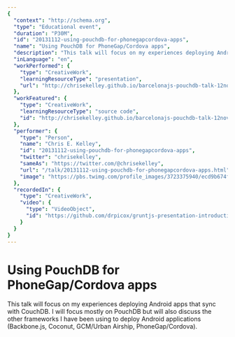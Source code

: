 ```yaml
---
{
  "context": "http://schema.org",
  "type": "Educational event",
  "duration": "P30M",
  "id": "20131112-using-pouchdb-for-phonegapcordova-apps",
  "name": "Using PouchDB for PhoneGap/Cordova apps",
  "description": "This talk will focus on my experiences deploying Android apps that sync with CouchDB. I will focus mostly on PouchDB but will also discuss the other frameworks I have been using to deploy Android applications (Backbone.js, Coconut, GCM/Urban Airship, PhoneGap/Cordova).",
  "inLanguage": "en",
  "workPerformed": {
    "type": "CreativeWork",
    "learningResourceType": "presentation",
    "url": "http://chrisekelley.github.io/barcelonajs-pouchdb-talk-12nov2013/"
  },
  "workFeatured": {
    "type": "CreativeWork",
    "learningResourceType": "source code",
    "id": "http://chrisekelley.github.io/barcelonajs-pouchdb-talk-12nov2013/"
  },
  "performer": {
    "type": "Person",
    "name": "Chris E. Kelley",
    "id": "20131112-using-pouchdb-for-phonegapcordova-apps",
    "twitter": "chrisekelley",
    "sameAs": "https://twitter.com/@chrisekelley",
    "url": "/talk/20131112-using-pouchdb-for-phonegapcordova-apps.html",
    "image": "https://pbs.twimg.com/profile_images/3723375940/ecd9b674f9922a2a4a08263c527362e4.jpeg"
  },
  "recordedIn": {
    "type": "CreativeWork",
    "video": {
      "type": "VideoObject",
      "id": "https://github.com/drpicox/gruntjs-presentation-introduction"
    }
  }
}
---
```

# Using PouchDB for PhoneGap/Cordova apps

This talk will focus on my experiences deploying Android apps that sync with CouchDB. I will focus mostly on PouchDB but will also discuss the other frameworks I have been using to deploy Android applications (Backbone.js, Coconut, GCM/Urban Airship, PhoneGap/Cordova).